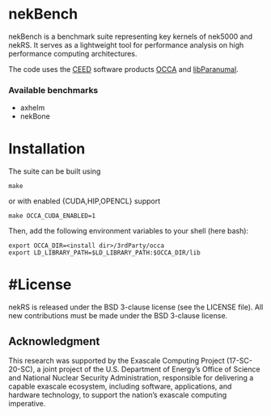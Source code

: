 # nekBench 

nekBench is a benchmark suite representing key kernels of nek5000 and nekRS.
It serves as a lightweight tool for performance analysis on high performance computing architectures. 

The code uses the [CEED](https://ceed.exascaleproject.org/) software products [OCCA](https://github.com/libocca/occa) and [libParanumal](https://github.com/paranumal/libparanumal). 

### Available benchmarks
* axhelm
* nekBone

# Installation

The suite can be built using 
```
make
```

or with enabled {CUDA,HIP,OPENCL} support

```
make OCCA_CUDA_ENABLED=1
```

Then, add the following environment variables to your shell (here bash):

```
export OCCA_DIR=<install dir>/3rdParty/occa
export LD_LIBRARY_PATH=$LD_LIBRARY_PATH:$OCCA_DIR/lib
```

# #License
nekRS is released under the BSD 3-clause license (see the LICENSE file).
All new contributions must be made under the BSD 3-clause license.

## Acknowledgment
This research was supported by the Exascale Computing Project (17-SC-20-SC),
a joint project of the U.S. Department of Energy’s Office of Science and National Nuclear Security
Administration, responsible for delivering a capable exascale ecosystem, including software,
applications, and hardware technology, to support the nation’s exascale computing imperative.
